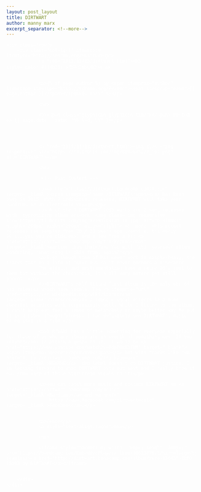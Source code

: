 ```yaml
---
layout: post_layout
title: DIRTWART
author: manny marx
excerpt_separator: <!--more-->
---
```


<div class="container" style="color:#fff">

<meta property="og:image"
    content="www.mannymarx.com/dirtwart.jpg" />

<meta name="description" content="DIRTWART has been busy in 2015. With 7 individual releases, DIRTWART will take your eardrums on an electronic voyage.">

	<div class="row">
		<div class="col-lg-8" itemscope itemtype="http://schema.org/MusicGroup">
				<a href="2015/11/23/dirtwart.html"><h3 style="color:#ff4b33;">電子の旅</h3></a>
				

				<p>{% if page.author %} by <span itemprop="author" itemscope itemtype="http://schema.org/Person"><span itemprop="name">{{ page.author }}</span></span>{% endif %}</p>
 
				<hr>

				<p><span class="glyphicon glyphicon-time"></span> Posted on {{ page.date | date: "%b %-d, %Y" }}</p>


				

				<a href="2015/11/23/dirtwart.html"><img class="img-responsive" src="https://f1.bcbits.com/img/0002645377_100.png" alt="DIRTWART"></a>

				<hr>

				 <!-- Post Content -->
				
                <p><a href="https://dirtwart.bandcamp.com/music" target="_blank"><span itemprop="name">DIRTWART</span></a> has been busy in 2015. With 7 individual releases, DIRTWART will take your eardrums on an electronic voyage.</p>
                <p> 6 of the 7 DIRTWART 2015 works are 2 song releases with  hypnotizing album artwork. <img class="img-responsive" src="https://f1.bcbits.com/img/a2593709105_10.jpg" alt="DIRTWART" height="200px" width="200px" align="right"> <!--more-->His recent releases use samples from 20 / 30 years ago (<em>i.e. the early 90's...yes you're old</em>) and a few from a bit <a href="https://dirtwart.bandcamp.com/track/choo-choo" target="_blank">earlier than that</a>. You will find  yourself often pondering, "What song is this from, again?"</p>
                <p>Even though some of his newer work is sample-heavy, the tracks take on a life of their own so it never becomes a hindrance.
                The effects and instrumentation have a retro 80's feel to them but without the cheesiness; it's all very mature yet still jocund. </p>
                <p>DIRTWART's self-titled first album is the only one of his releases which have vocals. The <a itemprop="url" href="https://en.wikipedia.org/wiki/Starscream" target="_blank">Starscream</a> / robotic vocal effects laid over cheerful melodies work surprisingly well. While I listen to the album, I can't help but feel a sense of melancholy or maybe better way to put it is a sober thoughtfulness. I can definitely see DIRTWART's music being used in a film.</p>

                <p>DIRTWART has a little something for everyone especially for those of us who are always are in search of something new. If you <em>had</em> to attach a genre to it, it would be <a href="https://www.youtube.com/watch?v=PdpP0mXOlWM" target="_blank"><span itemprop="genre">Vaporwave</span></a> but with tracks like "<a href="https://dirtwart.bandcamp.com/track/beware" target="_blank">BEWARE</a>" the label doesn't do DIRTWART justice. I am looking forward to what DIRTWART puts out next and I really hope it has some more of those Starscream vocals on it!</p>

                <p>You can catch more music and contact DIRTWART on <a href="https://dirtwart.bandcamp.com/music" target="_blank">Bandcamp</a> and <a href="
                	https://www.facebook.com/dirtwartmusic" target="_blank">Facebook</a>.</p>


                <p>Peace</p>
                <p style="text-align:right">mmx</p>
              
                <hr>

                <iframe style="border: 0; width: 300px; height: 400px;" src="https://bandcamp.com/EmbeddedPlayer/album=1061087625/size=large/bgcol=ffffff/linkcol=0687f5/tracklist=false/transparent=true/" seamless><a href="http://dirtwart.bandcamp.com/album/zero-15803">ZERO 15803 by DIRTWART</a></iframe>


        </div>
	</div>
</div>